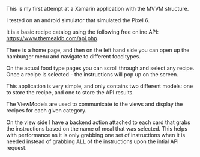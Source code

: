 This is my first attempt at a Xamarin application with the MVVM structure.

I tested on an android simulator that simulated the Pixel 6.

It is a basic recipe catalog using the following free online API: https://www.themealdb.com/api.php.

There is a home page, and then on the left hand side you can open up the hamburger menu and navigate to different food types.

On the actual food type pages you can scroll through and select any recipe. Once a recipe is selected - the instructions will pop up on the screen.

This application is very simple, and only contains two different models: one to store the recipe, and one to store the API results.

The ViewModels are used to communicate to the views and display the recipes for each given category.

On the view side I have a backend action attached to each card that grabs the instructions based on the name of meal that was selected. This helps with performance as it is only grabbing one set of instructions when it is needed instead of grabbing ALL of the instructions upon the intial API request.
